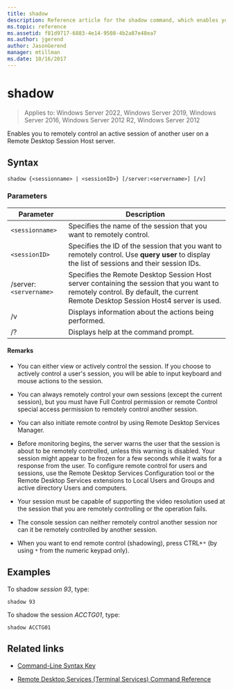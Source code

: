 ```yaml
---
title: shadow
description: Reference article for the shadow command, which enables you to remotely control an active session of another user on a Remote Desktop Session Host server.
ms.topic: reference
ms.assetid: f81d9717-6883-4e14-9508-4b2a87e48ea7
ms.author: jgerend
author: JasonGerend
manager: mtillman
ms.date: 10/16/2017
---
```


# shadow

>Applies to: Windows Server 2022, Windows Server 2019, Windows Server 2016, Windows Server 2012 R2, Windows Server 2012

Enables you to remotely control an active session of another user on a Remote Desktop Session Host server.

## Syntax

```
shadow {<sessionname> | <sessionID>} [/server:<servername>] [/v]
```

### Parameters

| Parameter | Description |
|--|--|
| `<sessionname>` | Specifies the name of the session that you want to remotely control. |
| `<sessionID>` | Specifies the ID of the session that you want to remotely control. Use **query user** to display the list of sessions and their session IDs. |
| /server:`<servername>` | Specifies the Remote Desktop Session Host server containing the session that you want to remotely control. By default, the current Remote Desktop Session Host4 server is used. |
| /v | Displays information about the actions being performed. |
| /? | Displays help at the command prompt. |

#### Remarks

- You can either view or actively control the session. If you choose to actively control a user's session, you will be able to input keyboard and mouse actions to the session.

- You can always remotely control your own sessions (except the current session), but you must have Full Control permission or remote Control special access permission to remotely control another session.

- You can also initiate remote control by using Remote Desktop Services Manager.

- Before monitoring begins, the server warns the user that the session is about to be remotely controlled, unless this warning is disabled. Your session might appear to be frozen for a few seconds while it waits for a response from the user. To configure remote control for users and sessions, use the Remote Desktop Services Configuration tool or the Remote Desktop Services extensions to Local Users and Groups and active directory Users and computers.

- Your session must be capable of supporting the video resolution used at the session that you are remotely controlling or the operation fails.

- The console session can neither remotely control another session nor can it be remotely controlled by another session.

- When you want to end remote control (shadowing), press CTRL+`*` (by using `*` from the numeric keypad only).

## Examples

To shadow *session 93*, type:

```
shadow 93
```

To shadow the session *ACCTG01*, type:

```
shadow ACCTG01
```

## Related links

- [Command-Line Syntax Key](command-line-syntax-key.md)

- [Remote Desktop Services (Terminal Services) Command Reference](remote-desktop-services-terminal-services-command-reference.md)
